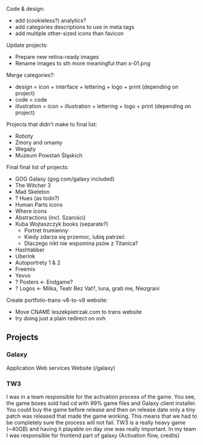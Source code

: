 Code & design:
- add (cookieless?) analytics?
- add categories descriptions to use in meta tags
- add multiple other-sized icons than favicon

Update projects:
- Prepare new retina-ready images
- Rename images to sth more meaningful than x-01.png

Merge categories?:
- design = icon + interface + lettering + logo + print (depending on project)
- code = code
- illustration = icon + illustration + lettering + logo + print (depending on project)

Projects that didn't make to final list:
- Roboty
- Zmory and omamy
- Wegajty
- Muzeum Powstań Śląskich

Final final list of projects:
- GOG Galaxy (gog.com/galaxy included)
- The Witcher 3
- Mad Skeleton
- ? Hues (as todo?)
- Human Parts icons
- Where icons
- Abstractions (incl. Szarości)
- Kuba Wojtaszczyk books (separate?)
    - Portret trumienny
    - Kiedy zdarza się przemoc, lubię patrzeć
    - Dlaczego nikt nie wspomina psów z Titanica?
- Hashtabber
- Uberink
- Autoportrety 1 & 2
- Freemix
- Yevvo
- ? Posters <- Endgame?
- ? Logos <- Milka, Teatr Bez Vat?, luna, grab me, Niezgrani

Create portfolio-trans-v8-to-v9 website:
- Move CNAME leszekpietrzak.com to trans website
- try doing just a plain redirect on ovh

## Projects

### Galaxy
Application
Web services
Website (/galaxy)

### TW3
I was in a team responsible for the activation process of the game. You see, the game boxes sold had cd with 99% game files and Galaxy client installer. You could buy the game before release and then on release date only a tiny patch was released that made the game working. This means that we had to be completely sure the process will not fail. TW3 is a really heavy game (~40GB) and having it playable on day one was really important.
In my team I was responsible for frontend part of galaxy
(Activation flow, credits)
